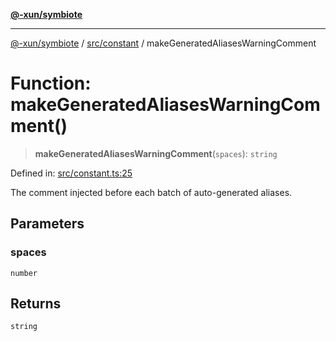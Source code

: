 [**@-xun/symbiote**](../../../README.md)

***

[@-xun/symbiote](../../../README.md) / [src/constant](../README.md) / makeGeneratedAliasesWarningComment

# Function: makeGeneratedAliasesWarningComment()

> **makeGeneratedAliasesWarningComment**(`spaces`): `string`

Defined in: [src/constant.ts:25](https://github.com/Xunnamius/symbiote/blob/55c2dadee19da73b281c10518788cefdaefad80e/src/constant.ts#L25)

The comment injected before each batch of auto-generated aliases.

## Parameters

### spaces

`number`

## Returns

`string`
